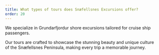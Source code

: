 ```yaml
---
title: What types of tours does Snæfellsnes Excursions offer?
order: 20
---
```

We specialize in Grundarfjordur shore excursions tailored for cruise ship passengers. 

Our tours are crafted to showcase the stunning beauty and unique culture of the Snæfellsnes Peninsula, making every trip a memorable journey.